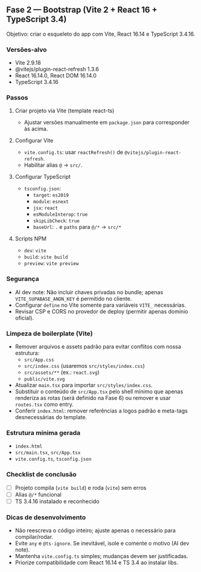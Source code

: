 ## Fase 2 — Bootstrap (Vite 2 + React 16 + TypeScript 3.4)

Objetivo: criar o esqueleto do app com Vite, React 16.14 e TypeScript 3.4.16.

### Versões-alvo
- Vite 2.9.18
- @vitejs/plugin-react-refresh 1.3.6
- React 16.14.0, React DOM 16.14.0
- TypeScript 3.4.16

### Passos
1) Criar projeto via Vite (template react-ts)
   - Ajustar versões manualmente em `package.json` para corresponder às acima.

2) Configurar Vite
   - `vite.config.ts`: usar `reactRefresh()` de `@vitejs/plugin-react-refresh`.
   - Habilitar alias `@` → `src/`.

3) Configurar TypeScript
   - `tsconfig.json`: 
     - `target`: `es2019`
     - `module`: `esnext`
     - `jsx`: `react`
     - `esModuleInterop`: `true`
     - `skipLibCheck`: `true`
     - `baseUrl`: `.` e `paths` para `@/*` → `src/*`

4) Scripts NPM
   - `dev`: `vite`
   - `build`: `vite build`
   - `preview`: `vite preview`

### Segurança
- AI dev note: Não incluir chaves privadas no bundle; apenas `VITE_SUPABASE_ANON_KEY` é permitido no cliente.
- Configurar `define` no Vite somente para variáveis `VITE_` necessárias.
- Revisar CSP e CORS no provedor de deploy (permitir apenas domínio oficial).

### Limpeza de boilerplate (Vite)
- Remover arquivos e assets padrão para evitar conflitos com nossa estrutura:
  - `src/App.css`
  - `src/index.css` (usaremos `src/styles/index.css`)
  - `src/assets/**` (ex.: `react.svg`)
  - `public/vite.svg`
- Atualizar `main.tsx` para importar `src/styles/index.css`.
- Substituir o conteúdo de `src/App.tsx` pelo shell mínimo que apenas renderiza as rotas (será definido na Fase 6) ou remover e usar `routes.tsx` como entry.
- Conferir `index.html`: remover referências a logos padrão e meta-tags desnecessárias do template.

### Estrutura mínima gerada
- `index.html`
- `src/main.tsx`, `src/App.tsx`
- `vite.config.ts`, `tsconfig.json`

### Checklist de conclusão
- [ ] Projeto compila (`vite build`) e roda (`vite`) sem erros
- [ ] Alias `@/*` funcional
- [ ] TS 3.4.16 instalado e reconhecido

### Dicas de desenvolvimento
- Não reescreva o código inteiro; ajuste apenas o necessário para compilar/rodar.
- Evite `any` e `@ts-ignore`. Se inevitável, isole e comente o motivo (AI dev note).
- Mantenha `vite.config.ts` simples; mudanças devem ser justificadas.
- Priorize compatibilidade com React 16.14 e TS 3.4 ao instalar libs.


